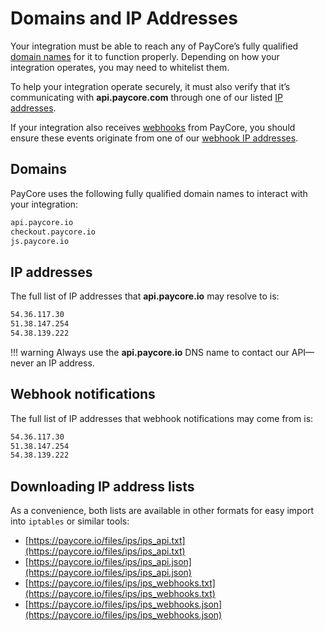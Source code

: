 # Domains and IP Addresses

Your integration must be able to reach any of PayCore’s fully qualified  [domain names](#domains)  for it to function properly. Depending on how your integration operates, you may need to whitelist them.

To help your integration operate securely, it must also verify that it’s communicating with  **api.paycore.com**  through one of our listed  [IP addresses](#ip-addresses).

If your integration also receives  [webhooks](/webhooks)  from PayCore, you should ensure these events originate from one of our [webhook IP addresses](#webhook-notifications).

## Domains

PayCore uses the following fully qualified domain names to interact with your integration:

```html
api.paycore.io
checkout.paycore.io
js.paycore.io
```

## IP addresses

The full list of IP addresses that  **api.paycore.io**  may resolve to is:

```html
54.36.117.30
51.38.147.254
54.38.139.222
```
!!! warning
    Always use the **api.paycore.io** DNS name to contact our API—never an IP address.

## Webhook notifications

The full list of IP addresses that webhook notifications may come from is:

```html
54.36.117.30
51.38.147.254
54.38.139.222
```

## Downloading IP address lists

As a convenience, both lists are available in other formats for easy import into `iptables` or similar tools:

- [https://paycore.io/files/ips/ips_api.txt](https://paycore.io/files/ips/ips_api.txt)
- [https://paycore.io/files/ips/ips_api.json](https://paycore.io/files/ips/ips_api.json)
- [https://paycore.io/files/ips/ips_webhooks.txt](https://paycore.io/files/ips/ips_webhooks.txt)
- [https://paycore.io/files/ips/ips_webhooks.json](https://paycore.io/files/ips/ips_webhooks.json)